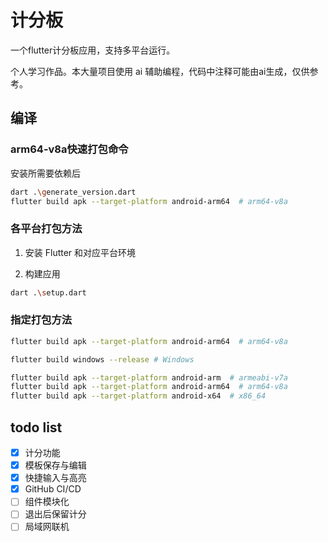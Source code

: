# 计分板

一个flutter计分板应用，支持多平台运行。

个人学习作品。本大量项目使用 ai 辅助编程，代码中注释可能由ai生成，仅供参考。

## 编译

### arm64-v8a快速打包命令

安装所需要依赖后

  ```bash
  dart .\generate_version.dart
  flutter build apk --target-platform android-arm64  # arm64-v8a
  ```

### 各平台打包方法

1. 安装 Flutter 和对应平台环境

2. 构建应用

  ```bash
  dart .\setup.dart
  ```

### 指定打包方法

```bash
flutter build apk --target-platform android-arm64  # arm64-v8a
```

```bash
flutter build windows --release # Windows
```

```bash
flutter build apk --target-platform android-arm  # armeabi-v7a
flutter build apk --target-platform android-arm64  # arm64-v8a
flutter build apk --target-platform android-x64  # x86_64
```


## todo list

- [x] 计分功能
- [x] 模板保存与编辑
- [x] 快捷输入与高亮
- [x] GitHub CI/CD
- [ ] 组件模块化
- [ ] 退出后保留计分
- [ ] 局域网联机
